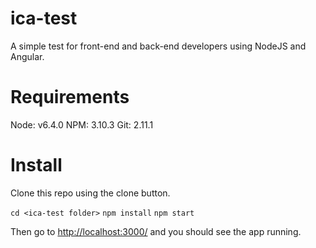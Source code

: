 # ica-test
A simple test for front-end and back-end developers using NodeJS and Angular.

# Requirements
Node: v6.4.0
NPM: 3.10.3
Git: 2.11.1

# Install
Clone this repo using the clone button.

`cd <ica-test folder>`
`npm install`
`npm start`

Then go to [http://localhost:3000/](http://localhost:3000/) and you should see the app running.
